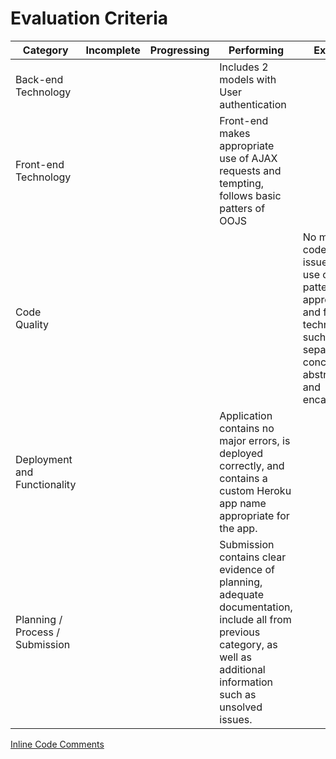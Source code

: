 # Evaluation Criteria

| Category                        | Incomplete                                                                                                                    | Progressing                                                                                                                                                                                           | Performing                                                                                                                                                             | Excelling                                                                                                                                                                                                           |
|---------------------------------|-------------------------------------------------------------------------------------------------------------------------------|-------------------------------------------------------------------------------------------------------------------------------------------------------------------------------------------------------|------------------------------------------------------------------------------------------------------------------------------------------------------------------------|---------------------------------------------------------------------------------------------------------------------------------------------------------------------------------------------------------------------|
| Back-end Technology             |   |   | Includes 2 models with User authentication                                                                                                                             |                                                                                                                                                               |
| Front-end Technology            |   |   | Front-end makes appropriate use of AJAX requests and tempting, follows basic patters of OOJS                                                                           |                                                                                                                                                               |
| Code Quality                    |   |   |                                                                                                                                                                        | No major code quality issues, makes use of OOJS patterns appropriately, and follows techniques such as separation of concerns, abstraction, and encapsulation |
| Deployment and Functionality    |   |   | Application contains no major errors, is deployed correctly, and contains a custom Heroku app name appropriate for the app.                                            |                                                                                                                                                               |
| Planning / Process / Submission |   |   | Submission contains clear evidence of planning, adequate documentation, include all from previous category, as well as additional information such as unsolved issues. |                                                                                                                                                               |

[Inline Code Comments](https://github.com/jshawl/TLDR-History/compare/7d15fcd...7506511)
